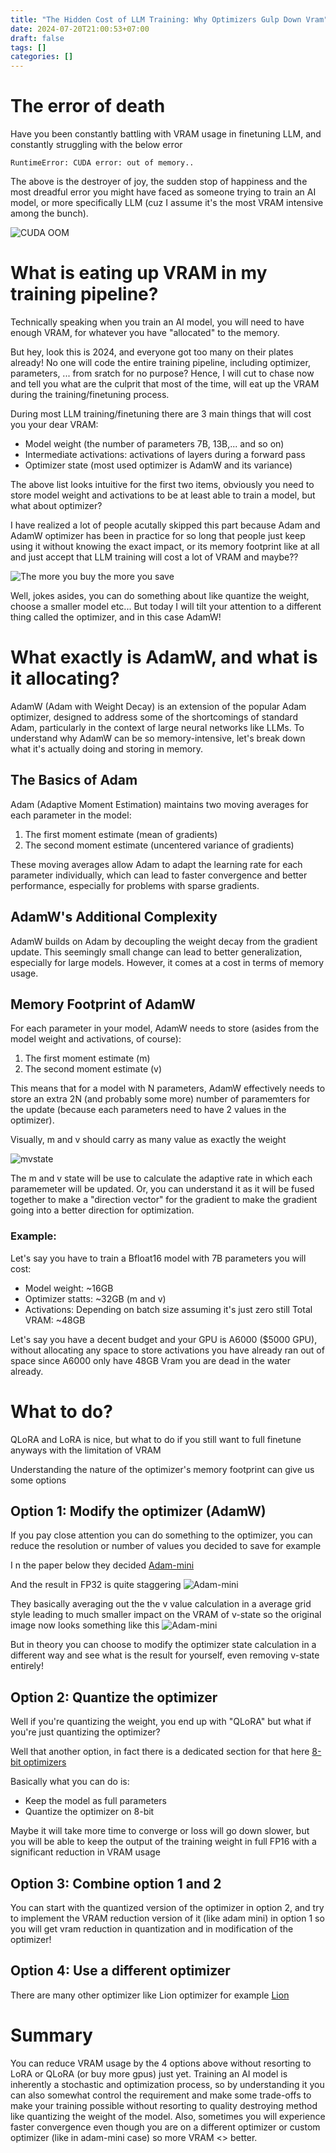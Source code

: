 ```yaml
---
title: "The Hidden Cost of LLM Training: Why Optimizers Gulp Down Vram"
date: 2024-07-20T21:00:53+07:00
draft: false
tags: []
categories: []
---
```


# The error of death
Have you been constantly battling with VRAM usage in finetuning LLM, and constantly struggling with the below error

```
RuntimeError: CUDA error: out of memory..
```

The above is the destroyer of joy, the sudden stop of happiness and the most dreadful error you might have faced as someone trying to train an AI model, or more specifically LLM (cuz I assume it's the most VRAM intensive among the bunch).

![CUDA OOM](images/just_how_you_feel_out_of_memory.jpg)


# What is eating up VRAM in my training pipeline?
Technically speaking when you train an AI model, you will need to have enough VRAM, for whatever you have "allocated" to the memory.

But hey, look this is 2024, and everyone got too many on their plates already! No one will code the entire training pipeline, including optimizer, parameters, ... from sratch for no purpose? Hence, I will cut to chase now and tell you what are the culprit that most of the time, will eat up the VRAM during the training/finetuning process.

During most LLM training/finetuning there are 3 main things that will cost you your dear VRAM:
- Model weight (the number of parameters 7B, 13B,... and so on)
- Intermediate activations: activations of layers during a forward pass
- Optimizer state (most used optimizer is AdamW and its variance)

The above list looks intuitive for the first two items, obviously you need to store model weight and activations to be at least able to train a model, but what about optimizer?

I have realized a lot of people acutally skipped this part because Adam and AdamW optimizer has been in practice for so long that people just keep using it without knowing the exact impact, or its memory footprint like at all and just accept that LLM training will cost a lot of VRAM and maybe??

![The more you buy the more you save](images/FxYV7J8aIAEXMG9.png)

Well, jokes asides, you can do something about like quantize the weight, choose a smaller model etc... But today I will tilt your attention to a different thing called the optimizer, and in this case AdamW!

# What exactly is AdamW, and what is it allocating?
AdamW (Adam with Weight Decay) is an extension of the popular Adam optimizer, designed to address some of the shortcomings of standard Adam, particularly in the context of large neural networks like LLMs. To understand why AdamW can be so memory-intensive, let's break down what it's actually doing and storing in memory.

## The Basics of Adam
Adam (Adaptive Moment Estimation) maintains two moving averages for each parameter in the model:

1. The first moment estimate (mean of gradients)
2. The second moment estimate (uncentered variance of gradients)

These moving averages allow Adam to adapt the learning rate for each parameter individually, which can lead to faster convergence and better performance, especially for problems with sparse gradients.

## AdamW's Additional Complexity
AdamW builds on Adam by decoupling the weight decay from the gradient update. This seemingly small change can lead to better generalization, especially for large models. However, it comes at a cost in terms of memory usage.

## Memory Footprint of AdamW
For each parameter in your model, AdamW needs to store (asides from the model weight and activations, of course):

1. The first moment estimate (m)
2. The second moment estimate (v)

This means that for a model with N parameters, AdamW effectively needs to store an extra 2N (and probably some more) number of paramemters for the update (because each parameters need to have 2 values in the optimizer).

Visually, m and v should carry as many value as exactly the weight


![mvstate](images/mvstate.png)

The m and v state will be use to calculate the adaptive rate in which each paramemeter will be updated. Or, you can understand it as it will be fused together to make a "direction vector" for the gradient to make the gradient going into a better direction for optimization.

### Example:
Let's say you have to train a Bfloat16 model with 7B parameters you will cost:
- Model weight: ~16GB
- Optimizer statts: ~32GB (m and v)
- Activations: Depending on batch size assuming it's just zero still
Total VRAM: ~48GB

Let's say you have a decent budget and your GPU is A6000 ($5000 GPU), without allocating any space to store activations you have already ran out of space since A6000 only have 48GB Vram you are dead in the water already.

# What to do?
QLoRA and LoRA is nice, but what to do if you still want to full finetune anyways with the limitation of VRAM

Understanding the nature of the optimizer's memory footprint can give us some options

## Option 1: Modify the optimizer (AdamW)
If you pay close attention you can do something to the optimizer, you can reduce the resolution or number of values you decided to save for example

I n the paper below they decided
[Adam-mini](https://arxiv.org/pdf/2406.16793)

And the result in FP32 is quite staggering
![Adam-mini](images/vram.png)

They basically averaging out the the v value calculation in a average grid style leading to much smaller impact on the VRAM of v-state so the original image now looks something like this
![Adam-mini](images/reduced_v.png)

But in theory you can choose to modify the optimizer state calculation in a different way and see what is the result for yourself, even removing v-state entirely!

## Option 2: Quantize the optimizer
Well if you're quantizing the weight, you end up with "QLoRA" but what if you're just quantizing the optimizer?

Well that another option, in fact there is a dedicated section for that here [8-bit optimizers](https://huggingface.co/docs/bitsandbytes/main/en/optimizers)

Basically what you can do is:
- Keep the model as full parameters
- Quantize the optimizer on 8-bit

Maybe it will take more time to converge or loss will go down slower, but you will be able to keep the output of the training weight in full FP16 with a significant reduction in VRAM usage

## Option 3: Combine option 1 and 2
You can start with the quantized version of the optimizer in option 2, and try to implement the VRAM reduction version of it (like adam mini) in option 1 so you will get vram reduction in quantization and in modification of the optimizer!

## Option 4: Use a different optimizer
There are many other optimizer like Lion optimizer for example [Lion](https://huggingface.co/docs/bitsandbytes/main/en/reference/optim/lion)


# Summary
You can reduce VRAM usage by the 4 options above without resorting to LoRA or QLoRA (or buy more gpus) just yet. Training an AI model is inherently a stochastic and optimization process, so by understanding it you can also somewhat control the requirement and make some trade-offs to make your training possible without resorting to quality destroying method like quantizing the weight of the model. Also, sometimes you will experience faster convergence even though you are on a different optimizer or custom optimizer (like in adam-mini case) so more VRAM <> better.


